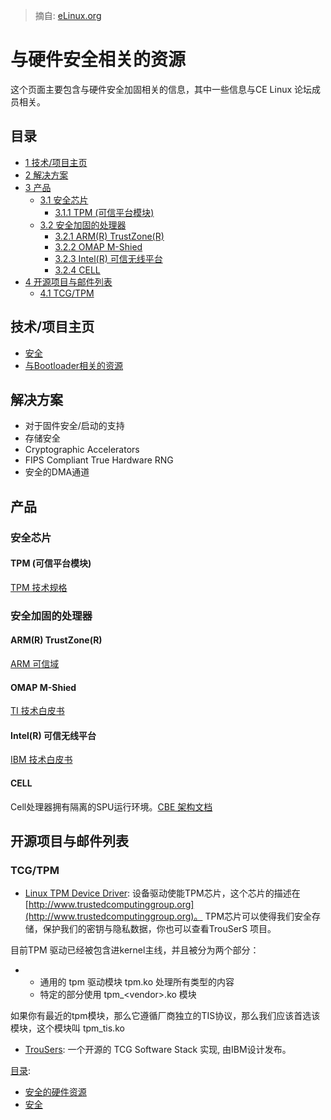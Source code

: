 > 摘自: [eLinux.org](http://eLinux.org/Security_Hardware_Resources "http://eLinux.org/Security_Hardware_Resources")


# 与硬件安全相关的资源



这个页面主要包含与硬件安全加固相关的信息，其中一些信息与CE Linux 论坛成员相关。


## 目录

-   [1 技术/项目主页](#technology-project-pages)
-   [2 解决方案](#solutions)
-   [3 产品](#products)
    -   [3.1 安全芯片](#security-chips)
        -   [3.1.1 TPM (可信平台模块)](#tpm-trusted-platform-module)
    -   [3.2 安全加固的处理器](#security-enhanced-processors)
        -   [3.2.1 ARM(R) TrustZone(R)](#arm-r-trustzone-r)
        -   [3.2.2 OMAP M-Shied](#omap-m-shied)
        -   [3.2.3 Intel(R) 可信无线平台](#intel-r-wireless-trusted-platform)
        -   [3.2.4 CELL](#cell)
-   [4 开源项目与邮件列表](#open-source-projects-mailing-lists)
    -   [4.1 TCG/TPM](#tcg-tpm)

## 技术/项目主页

-   [安全](http://eLinux.org/Security "Security")
-   [与Bootloader相关的资源](http://eLinux.org/Bootloader_Security_Resources "Bootloader Security Resources")

## 解决方案

-	对于固件安全/启动的支持
-	存储安全
-   Cryptographic Accelerators
-   FIPS Compliant True Hardware RNG
-   安全的DMA通道

## 产品

### 安全芯片

#### TPM (可信平台模块)

[TPM 技术规格](https://www.trustedcomputinggroup.org/groups/tpm/)

### 安全加固的处理器

#### ARM(R) TrustZone(R)

[ARM 可信域](http://www.arm.com/products/esd/trustzone_home.html)

#### OMAP M-Shied

[TI 技术白皮书](http://focus.ti.com/pdfs/wtbu/ti_mshield_whitepaper.pdf)

#### Intel(R) 可信无线平台

[IBM 技术白皮书](http://www.intel.com/design/pca/applicationsprocessors/whitepapers/300868.htm)

#### CELL

Cell处理器拥有隔离的SPU运行环境。[CBE 架构文档](http://cell.scei.co.jp/pdf/CBE_Architecture_v10.pdf)

## 开源项目与邮件列表

### TCG/TPM

-   [Linux TPM Device Driver](http://sourceforge.net/projects/tpmdd):
    设备驱动使能TPM芯片，这个芯片的描述在
    [http://www.trustedcomputinggroup.org](http://www.trustedcomputinggroup.org)。
    TPM芯片可以使得我们安全存储，保护我们的密钥与隐私数据，你也可以查看TrouSerS 项目。

目前TPM 驱动已经被包含进kernel主线，并且被分为两个部分：

-   -	通用的 tpm 驱动模块 tpm.ko 处理所有类型的内容
    -   特定的部分使用 tpm\_\<vendor\>.ko 模块

如果你有最近的tpm模块，那么它遵循厂商独立的TIS协议，那么我们应该首选该模块，这个模块叫
tpm\_tis.ko

-   [TrouSers](http://sourceforge.net/projects/trousers): 一个开源的
    TCG Software Stack 实现, 由IBM设计发布。


[目录](http://eLinux.org/Special:Categories "Special:Categories"):

-   [安全的硬件资源](http://eLinux.org/Category:Security_Hardware_Resources "Category:Security Hardware Resources")
-   [安全](http://eLinux.org/Category:Security "Category:Security")

